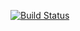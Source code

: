[![Build Status](https://travis-ci.com/andela/ah-the-phoenix-frontend.svg?branch=develop)](https://travis-ci.com/andela/ah-the-phoenix-frontend)
